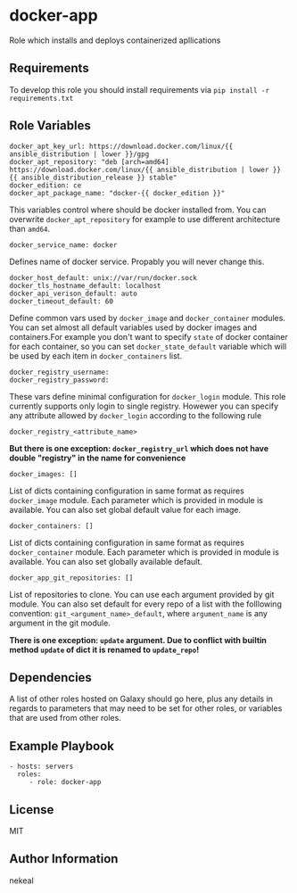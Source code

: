 docker-app
=========

Role which installs and deploys containerized apllications

Requirements
------------

To develop this role you should install requirements via `pip install -r requirements.txt`

Role Variables
--------------
    docker_apt_key_url: https://download.docker.com/linux/{{ ansible_distribution | lower }}/gpg
    docker_apt_repository: "deb [arch=amd64] https://download.docker.com/linux/{{ ansible_distribution | lower }} {{ ansible_distribution_release }} stable"
    docker_edition: ce
    docker_apt_package_name: "docker-{{ docker_edition }}"

This variables control where should be docker installed from. You can overwrite `docker_apt_repository` for example to use different architecture than `amd64`.

    docker_service_name: docker

Defines name of docker service. Propably you will never change this.

    docker_host_default: unix://var/run/docker.sock
    docker_tls_hostname_default: localhost
    docker_api_verison_default: auto
    docker_timeout_default: 60

Define common vars used by `docker_image` and `docker_container` modules. You can set almost all default variables used by docker images and containers.For example you don't want to specify `state` of docker container for each container, so you can set `docker_state_default` variable which will be used by each item in `docker_containers` list.

    docker_registry_username:
    docker_registry_password:

These vars define minimal configuration for `docker_login` module. This role currently supports only login to single registry. Howewer you can specify any attribute allowed by `docker_login` according to the following rule

`docker_registry_<attribute_name>`

**But there is one exception: `docker_registry_url` which does not have double "registry" in the name for convenience**

    docker_images: []

List of dicts containing configuration in same format as requires `docker_image` module. Each parameter which is provided in module is available. You can also set global default value for each image.

    docker_containers: []

List of dicts containing configuration in same format as requires `docker_container` module. Each parameter which is provided in module is available. You can also set globally available default.

    docker_app_git_repositories: []

List of repositories to clone. You can use each argument provided by git module. You can also set default for every repo of a list with the folllowing convention:
`git_<argument_name>_default`, where `argument_name` is any argument in the git module.

**There is one exception: `update` argument. Due to conflict with builtin method `update` of dict it is renamed to `update_repo`!**

Dependencies
------------

A list of other roles hosted on Galaxy should go here, plus any details in regards to parameters that may need to be set for other roles, or variables that are used from other roles.

Example Playbook
----------------

    - hosts: servers
      roles:
         - role: docker-app

License
-------

MIT

Author Information
------------------

nekeal
